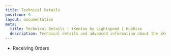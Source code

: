 ```yaml
---
title: Technical Details
position: 9
layout: documentation
meta:
  title: Technical Details | iKentoo by Lightspeed | HubRise
  description: Technical details and advanced information about the iKentoo integration with HubRise. Connect apps and synchronise your data.
---
```


- <Link to="/apps/ikentoo-lightspeed/technical-details/receiving-orders/">Receiving Orders</Link>
